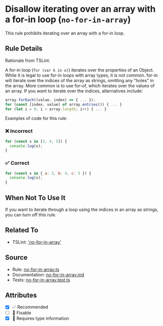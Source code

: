 # Disallow iterating over an array with a for-in loop (`no-for-in-array`)

This rule prohibits iterating over an array with a for-in loop.

## Rule Details

Rationale from TSLint:

A for-in loop (`for (var k in o)`) iterates over the properties of an Object.
While it is legal to use for-in loops with array types, it is not common.
for-in will iterate over the indices of the array as strings, omitting any "holes" in
the array.
More common is to use for-of, which iterates over the values of an array.
If you want to iterate over the indices, alternatives include:

```js
array.forEach((value, index) => { ... });
for (const [index, value] of array.entries()) { ... }
for (let i = 0; i < array.length; i++) { ... }
```

Examples of code for this rule:

<!--tabs-->

### ❌ Incorrect

```js
for (const x in [3, 4, 5]) {
  console.log(x);
}
```

### ✅ Correct

```js
for (const x in { a: 3, b: 4, c: 5 }) {
  console.log(x);
}
```

## When Not To Use It

If you want to iterate through a loop using the indices in an array as strings, you can turn off this rule.

## Related To

- TSLint: ['no-for-in-array'](https://palantir.github.io/tslint/rules/no-for-in-array/)

## Source

- Rule: [no-for-in-array.ts](https://github.com/typescript-eslint/typescript-eslint/blob/main/packages/eslint-plugin/src/rules/no-for-in-array.ts)
- Documentation: [no-for-in-array.md](https://github.com/typescript-eslint/typescript-eslint/blob/main/packages/eslint-plugin/docs/rules/no-for-in-array.md)
- Tests: [no-for-in-array.test.ts](https://github.com/typescript-eslint/typescript-eslint/blob/main/packages/eslint-plugin/tests/rules/no-for-in-array.test.ts)

## Attributes

- [x] ✅ Recommended
- [ ] 🔧 Fixable
- [x] 💭 Requires type information
